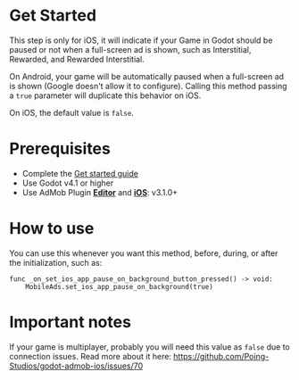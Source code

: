 # Get Started

This step is only for iOS, it will indicate if your Game in Godot should be paused or not when a full-screen ad is shown, such as Interstitial, Rewarded, and Rewarded Interstitial.

On Android, your game will be automatically paused when a full-screen ad is shown (Google doesn't allow it to configure). Calling this method passing a `true` parameter will duplicate this behavior on iOS.

On iOS, the default value is `false`.

# Prerequisites

- Complete the [Get started guide](README.md)
- Use Godot v4.1 or higher
- Use AdMob Plugin **[Editor](https://github.com/Poing-Studios/godot-admob-plugin/releases/tag/v3.1.0)** and **[iOS](https://github.com/Poing-Studios/godot-admob-ios/releases/tag/v3.1.0)**: v3.1.0+

# How to use
You can use this whenever you want this method, before, during, or after the initialization, such as:

```gdscript linenums="1" hl_lines="2"
func _on_set_ios_app_pause_on_background_button_pressed() -> void:
	MobileAds.set_ios_app_pause_on_background(true)
```

# Important notes

If your game is multiplayer, probably you will need this value as `false` due to connection issues. 
Read more about it here: https://github.com/Poing-Studios/godot-admob-ios/issues/70